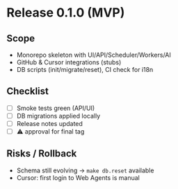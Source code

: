 # Release 0.1.0 (MVP)

## Scope
- Monorepo skeleton with UI/API/Scheduler/Workers/AI
- GitHub & Cursor integrations (stubs)
- DB scripts (init/migrate/reset), CI check for i18n

## Checklist
- [ ] Smoke tests green (API/UI)
- [ ] DB migrations applied locally
- [ ] Release notes updated
- [ ] ⚠ approval for final tag

## Risks / Rollback
- Schema still evolving → `make db.reset` available
- Cursor: first login to Web Agents is manual
